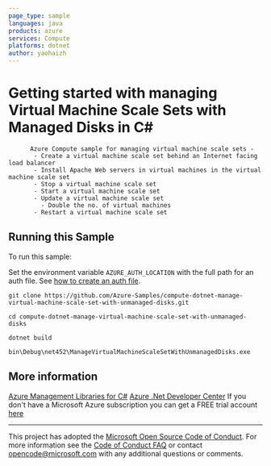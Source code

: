 ```yaml
---
page_type: sample
languages: java
products: azure
services: Compute
platforms: dotnet
author: yaohaizh
---
```


# Getting started with managing Virtual Machine Scale Sets with Managed Disks in C# #

          Azure Compute sample for managing virtual machine scale sets -
           - Create a virtual machine scale set behind an Internet facing load balancer
           - Install Apache Web servers in virtual machines in the virtual machine scale set
           - Stop a virtual machine scale set
           - Start a virtual machine scale set
           - Update a virtual machine scale set
             - Double the no. of virtual machines
           - Restart a virtual machine scale set


## Running this Sample ##

To run this sample:

Set the environment variable `AZURE_AUTH_LOCATION` with the full path for an auth file. See [how to create an auth file](https://github.com/Azure/azure-libraries-for-net/blob/master/AUTH.md).

    git clone https://github.com/Azure-Samples/compute-dotnet-manage-virtual-machine-scale-set-with-unmanaged-disks.git

    cd compute-dotnet-manage-virtual-machine-scale-set-with-unmanaged-disks
  
    dotnet build
    
    bin\Debug\net452\ManageVirtualMachineScaleSetWithUnmanagedDisks.exe

## More information ##

[Azure Management Libraries for C#](https://github.com/Azure/azure-sdk-for-net/tree/Fluent)
[Azure .Net Developer Center](https://azure.microsoft.com/en-us/develop/net/)
If you don't have a Microsoft Azure subscription you can get a FREE trial account [here](http://go.microsoft.com/fwlink/?LinkId=330212)

---

This project has adopted the [Microsoft Open Source Code of Conduct](https://opensource.microsoft.com/codeofconduct/). For more information see the [Code of Conduct FAQ](https://opensource.microsoft.com/codeofconduct/faq/) or contact [opencode@microsoft.com](mailto:opencode@microsoft.com) with any additional questions or comments.